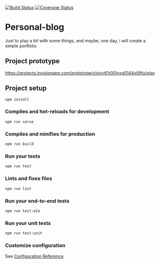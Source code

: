 [![Build Status](https://travis-ci.org/trisgerra/personal-website.svg?branch=master)](https://travis-ci.org/trisgerra/personal-website)
[![Coverage Status](https://coveralls.io/repos/github/trisgerra/personal-website/badge.svg?branch=master)](https://coveralls.io/github/trisgerra/personal-website?branch=master)

# Personal-blog
Just to play a bit with some things, and maybe, one day, i will create a simple portfolio.

## Project prototype
https://projects.invisionapp.com/prototype/cjxiyv61r00lvsg0144xlj9fu/play

## Project setup
```
npm install
```

### Compiles and hot-reloads for development
```
npm run serve
```

### Compiles and minifies for production
```
npm run build
```

### Run your tests
```
npm run test
```

### Lints and fixes files
```
npm run lint
```

### Run your end-to-end tests
```
npm run test:e2e
```

### Run your unit tests
```
npm run test:unit
```

### Customize configuration
See [Configuration Reference](https://cli.vuejs.org/config/).
